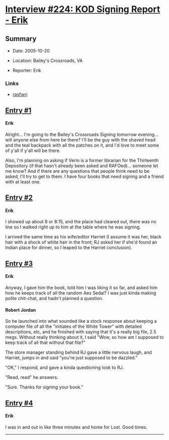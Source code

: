 # [Interview #224: KOD Signing Report - Erik](https://www.theoryland.com/intvmain.php?i=224)

## Summary

- Date: 2005-10-20

- Location: Bailey's Crossroads, VA

- Reporter: Erik

### Links

- [rasfwrj](http://groups.google.com/group/rec.arts.sf.written.robert-jordan/msg/34afb0465809bd00)


## [Entry #1](./t-224/1)

#### Erik

Alright... I'm going to the Bailey's Crossroads Signing tomorrow evening... will anyone else from here be there? I'll be the guy with the shaved head and the teal backpack with all the patches on it, and I'd love to meet some of y'all if y'all will be there.

Also, I'm planning on asking if Verin is a former librarian for the Thirteenth Depository (if that hasn't already been asked and RAFOed)... someone let me know? And if there are any questions that people think need to be asked, I'll try to get to them. I have four books that need signing and a friend with at least one.

## [Entry #2](./t-224/2)

#### Erik

I showed up about 8 or 8:15, and the place had cleared out, there was no line so I walked right up to him at the table where he was signing.

I arrived the same time as his wife/editor Harriet (I assume it was her, black hair with a shock of white hair in the front; RJ asked her if she'd found an Indian place for dinner, so I leaped to the Harriet conclusion).

## [Entry #3](./t-224/3)

#### Erik

Anyway, I gave him the book, told him I was liking it so far, and asked him how he keeps track of all the random Aes Sedai? I was just kinda making polite chit-chat, and hadn't planned a question.

#### Robert Jordan

So he launched into what sounded like a stock response about keeping a computer file of all the "initiates of the White Tower" with detailed descriptions, etc, and he finished with saying that it's a really big file, 2.5 megs. Without really thinking about it, I said "Wow, so how am I supposed to keep track of all that without that file?"

The store manager standing behind RJ gave a little nervous laugh, and Harriet, jumps in and said "you're just supposed to be dazzled."

"OK," I respond, and gave a kinda questioning look to RJ.

"Read, read" he answers.

"Sure. Thanks for signing your book."

## [Entry #4](./t-224/4)

#### Erik

I was in and out in like three minutes and home for Lost. Good times.


---

